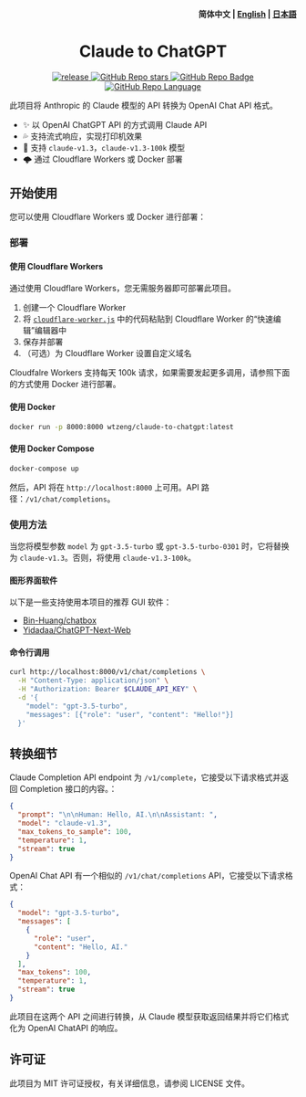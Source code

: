 <h4 align="right">
  <strong>简体中文</strong> | <a href="https://github.com/jtsang4/claude-to-chatgpt">English</a> | <a href="https://github.com/jtsang4/claude-to-chatgpt/blob/main/README_JA.md">日本語</a>
</h4>

<div>
  <h1 align="center">Claude to ChatGPT</h1>
  <p align="center">
    <a href="https://github.com/jtsang4/claude-to-chatgpt/releases" target="_blank">
        <img src="https://github.com/jtsang4/claude-to-chatgpt/actions/workflows/docker.yaml/badge.svg" alt="release">
    </a>
    <a href="https://github.com/jtsang4/claude-to-chatgpt/releases">
        <img alt="GitHub Repo stars" src="https://img.shields.io/github/stars/jtsang4/claude-to-chatgpt?style=flat">
    </a>
    <a href="https://github.com/jtsang4/claude-to-chatgpt/releases">
        <img alt="GitHub Repo Badge" src="https://img.shields.io/badge/anthropic-claude-orange?style=flat">
    </a>
    <a href="https://github.com/jtsang4/claude-to-chatgpt/releases">
        <img alt="GitHub Repo Language" src="https://img.shields.io/badge/langurage-js/py-brightgreen?style=flat&color=blue">
    </a>
  </p>
</div>

此项目将 Anthropic 的 Claude 模型的 API 转换为 OpenAI Chat API 格式。

* ✨ 以 OpenAI ChatGPT API 的方式调用 Claude API
* 💦 支持流式响应，实现打印机效果
* 🐻 支持 `claude-v1.3`，`claude-v1.3-100k` 模型
* 🌩️ 通过 Cloudflare Workers 或 Docker 部署

## 开始使用

您可以使用 Cloudflare Workers 或 Docker 进行部署：

### 部署

#### 使用 Cloudflare Workers

通过使用 Cloudflare Workers，您无需服务器即可部署此项目。

1. 创建一个 Cloudflare Worker
2. 将 [`cloudflare-worker.js`](https://github.com/jtsang4/claude-to-chatgpt/blob/main/cloudflare-worker.js) 中的代码粘贴到 Cloudflare Worker 的“快速编辑”编辑器中
3. 保存并部署
4. （可选）为 Cloudflare Worker 设置自定义域名

Cloudfalre Workers 支持每天 100k 请求，如果需要发起更多调用，请参照下面的方式使用 Docker 进行部署。

#### 使用 Docker

```bash
docker run -p 8000:8000 wtzeng/claude-to-chatgpt:latest
```

#### 使用 Docker Compose

```bash
docker-compose up
```

然后，API 将在 `http://localhost:8000` 上可用。API 路径：`/v1/chat/completions`。

### 使用方法

当您将模型参数 `model` 为 `gpt-3.5-turbo` 或 `gpt-3.5-turbo-0301` 时，它将替换为 `claude-v1.3`。否则，将使用 `claude-v1.3-100k`。


#### 图形界面软件

以下是一些支持使用本项目的推荐 GUI 软件：

* [Bin-Huang/chatbox](https://github.com/Bin-Huang/chatbox)
* [Yidadaa/ChatGPT-Next-Web](https://github.com/Yidadaa/ChatGPT-Next-Web)

#### 命令行调用

```bash
curl http://localhost:8000/v1/chat/completions \
  -H "Content-Type: application/json" \
  -H "Authorization: Bearer $CLAUDE_API_KEY" \
  -d '{
    "model": "gpt-3.5-turbo",
    "messages": [{"role": "user", "content": "Hello!"}]
  }'
```

## 转换细节

Claude Completion API endpoint 为 `/v1/complete`，它接受以下请求格式并返回 Completion 接口的内容。：

```json
{
  "prompt": "\n\nHuman: Hello, AI.\n\nAssistant: ",
  "model": "claude-v1.3",
  "max_tokens_to_sample": 100,
  "temperature": 1,
  "stream": true
}
```

OpenAI Chat API 有一个相似的 `/v1/chat/completions` API，它接受以下请求格式：

```json
{
  "model": "gpt-3.5-turbo",
  "messages": [
    {
      "role": "user",
      "content": "Hello, AI."
    }
  ],
  "max_tokens": 100,
  "temperature": 1,
  "stream": true
}
```

此项目在这两个 API 之间进行转换，从 Claude 模型获取返回结果并将它们格式化为 OpenAI ChatAPI 的响应。

## 许可证

此项目为 MIT 许可证授权，有关详细信息，请参阅 LICENSE 文件。
